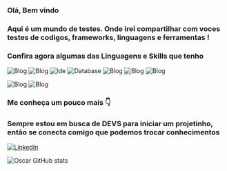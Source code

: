 ### Olá, Bem vindo  
### Aqui é um mundo de testes. Onde irei compartilhar com voces testes de codigos, frameworks, linguagens e ferramentas !
### Confira agora algumas das Linguagens e Skills que tenho 

![Blog](https://img.shields.io/badge/Java-ED8B00?style=for-the-badge&logo=openjdk&logoColor=white) ![Blog](https://img.shields.io/badge/MySQL-00000F?style=for-the-badge&logo=mysql&logoColor=white)  ![Ide](https://img.shields.io/badge/Eclipse-2C2255?style=for-the-badge&logo=eclipse&logoColor=white)  ![Database](https://img.shields.io/badge/MongoDB-4EA94B?style=for-the-badge&logo=mongodb&logoColor=white)   ![Blog](https://img.shields.io/badge/PostgreSQL-316192?style=for-the-badge&logo=postgresql&logoColor=white)    ![Blog](https://img.shields.io/badge/sublime_text-%23575757.svg?&style=for-the-badge&logo=sublime-text&logoColor=important)   ![Blog](https://img.shields.io/badge/Notepad++-90E59A.svg?style=for-the-badge&logo=notepad%2B%2B&logoColor=black)

 ![Blog](https://img.shields.io/badge/Spring_Security-6DB33F?style=for-the-badge&logo=Spring-Security&logoColor=white)    ![Blog](https://img.shields.io/badge/Jira-0052CC?style=for-the-badge&logo=Jira&logoColor=white)
 
 ### Me conheça um pouco mais 👇
### Sempre estou em busca de DEVS para iniciar um projetinho, então se conecta comigo que podemos trocar conhecimentos
[![LinkedIn](https://img.shields.io/badge/LinkedIn-0077B5?style=for-the-badge&logo=linkedin&logoColor=white)](https://www.linkedin.com/in/oscar-ribeiro-a4710b251/)  
 
 ![Oscar GitHub stats](https://github-readme-stats.vercel.app/api?username=Oscar-devjava&show_icons=true&theme=radical)

